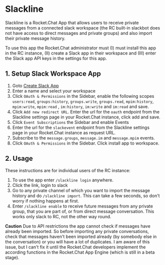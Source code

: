 # Slackline
Slackline is a Rocket.Chat App that allows users to receive private messages from a connected
slack workspace (the RC built-in slackbot does not have access to direct messages and private
groups) and also import their private message history.

To use this app the Rocket.Chat administrator must (I) must install this app in the RC instance,
(II) create a Slack app in their workspace and (III) enter the Slack app API keys in the settings
for this app.

## 1. Setup Slack Workspace App
1. Goto [Create Slack App](https://api.slack.com/apps?new_app=1)
2. Enter a name and select your workspace
3. Click `OAuth & Permissions` in the Sidebar, enable the following scopes `users:read`, `groups:history`, 
   `groups.write`, `groups.read`, `mpim:history`, `mpim:write`, `mpim:read` , `im:history`, `im:write` and `im:read` and save.
4. Click `Add new redirect URL`. Enter the url for the `oauth` endpoint from 
   the Slackline settings page in your Rocket.Chat instance, click add and save.
5. Click `Event Subscriptions` the Sidebar and enable Events
6. Enter the url for the `slackevent` endpoint from the Slackline settings page in 
   your Rocket.Chat instance as request URL. 
7. Subscribe to the `message.groups`, `message.im` and `message.mpim` events.
8. Click `OAuth & Permissions` in the Sidebar. Click install app to workspace.

## 2. Usage
These instructions are for individual users of the RC instance:

1. To use the app enter `/slackline login` anywhere.
2. Click the link, login to slack
3. Go to any private channel of which you want to import the message history and
 do `/slackline import`. This can take a few seconds, so don't worry if nothing 
 happens at first.
4. Enter `/slackline enable` to receive future messages from any private group,
 that you are part of, or from direct message conversation. This works only slack to RC, not
 the other way round.

**Caution** Due to API restrictions the app cannot check if messages have already been
 imported. So before importing any private conversations, check that messages haven't
 been imported already (by somebody else in the conversation) or you will have a lot of
 duplicates. I am aware of this issue, but I can't fix it until the Rocket.Chat developers
 implement the according functions in the Rocket.Chat App Engine (which is still in a beta
 stage).
